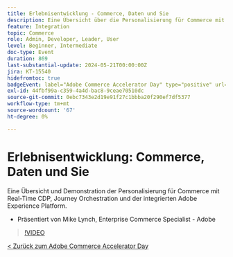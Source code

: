 ```yaml
---
title: Erlebnisentwicklung - Commerce, Daten und Sie
description: Eine Übersicht über die Personalisierung für Commerce mit Real-Time CDP, Journey Orchestration und der integrierten Adobe Experience Platform.
feature: Integration
topic: Commerce
role: Admin, Developer, Leader, User
level: Beginner, Intermediate
doc-type: Event
duration: 869
last-substantial-update: 2024-05-21T00:00:00Z
jira: KT-15540
hidefromtoc: true
badgeEvent: label="Adobe Commerce Accelerator Day" type="positive" url="https://experienceleague.adobe.com/de/docs/events/apac-commerce-recordings/2024/overview"
exl-id: 44fbf99a-c359-4a4d-bac8-9ceae70510dc
source-git-commit: 0ebc7343e2d19e91f27c1bbba20f290ef7df5377
workflow-type: tm+mt
source-wordcount: '67'
ht-degree: 0%

---
```


# Erlebnisentwicklung: Commerce, Daten und Sie

Eine Übersicht und Demonstration der Personalisierung für Commerce mit Real-Time CDP, Journey Orchestration und der integrierten Adobe Experience Platform.

+ Präsentiert von Mike Lynch, Enterprise Commerce Specialist - Adobe

>[!VIDEO](https://video.tv.adobe.com/v/3429266/?learn=on)

[&lt; Zurück zum Adobe Commerce Accelerator Day](./overview.md)
